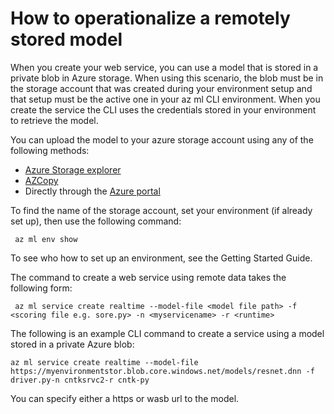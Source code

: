 # How to operationalize a remotely stored model

When you create your web service, you can use a model that is stored in a private blob in Azure storage. When using this scenario, the blob must be in the storage account that was created during your environment setup and that setup must be the active one in your az ml CLI environment. When you create the service the CLI uses the credentials stored in your environment to retrieve the model.

You can upload the model to your azure storage account using any of the following methods:

* [Azure Storage explorer](http://storageexplorer.com/)
* [AZCopy](https://docs.microsoft.com/en-us/azure/storage/storage-use-azcopy)
* Directly through the [Azure portal](https://portal.azure.com)

To find the name of the storage account, set your environment (if already set up), then use the following command:

     az ml env show

To see who how to set up an environment, see the Getting Started Guide.

The command to create a web service using remote data takes the following form:

     az ml service create realtime --model-file <model file path> -f <scoring file e.g. sore.py> -n <myservicename> -r <runtime> 

The following is an example CLI command to create a service using a model stored in a private Azure blob:

    az ml service create realtime --model-file https://myenvironmentstor.blob.core.windows.net/models/resnet.dnn -f driver.py-n cntksrvc2-r cntk-py 

You can specify either a https or wasb url to the model.
